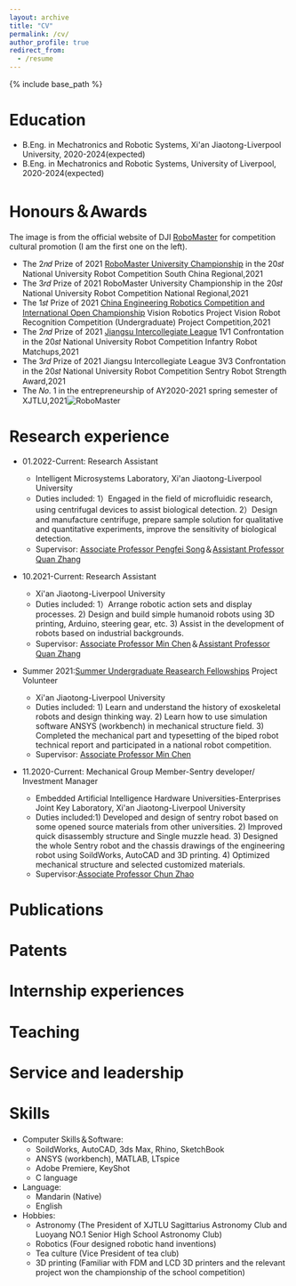 ```yaml
---
layout: archive
title: "CV"
permalink: /cv/
author_profile: true
redirect_from:
  - /resume
---
```


{% include base_path %}

Education
======
* B.Eng. in Mechatronics and Robotic Systems, Xi'an Jiaotong-Liverpool University, 2020-2024(expected)
* B.Eng. in Mechatronics and Robotic Systems, University of Liverpool, 2020-2024(expected)

Honours＆Awards
======
The image is from the official website of DJI [RoboMaster](https://www.robomaster.com/en-US) for competition cultural promotion (I am the first one on the left).
* The 2𝑛𝑑 Prize of 2021 [RoboMaster University Championship](https://www.robomaster.com/en-US/robo/rm?djifrom=nav) in the 20𝑠𝑡 National University Robot Competition South China Regional,2021 
* The 3𝑟𝑑 Prize of 2021 RoboMaster University Championship in the 20𝑠𝑡 National University Robot Competition National Regional,2021 
* The 1𝑠𝑡 Prize of 2021 [China Engineering Robotics Competition and International Open Championship](http://www.robotmatch.cn/) Vision Robotics Project Vision Robot Recognition Competition (Undergraduate) Project Competition,2021
* The 2𝑛𝑑 Prize of 2021 [Jiangsu Intercollegiate League](https://www.robomaster.com/en-US/robo/college-league?djifrom=nav) 1V1 Confrontation in the 20𝑠𝑡 National University Robot Competition Infantry Robot Matchups,2021
* The 3𝑟𝑑 Prize of 2021 Jiangsu Intercollegiate League 3V3 Confrontation in the 20𝑠𝑡 National University Robot Competition Sentry Robot Strength Award,2021  
* The 𝑁𝑜. 1 in the entrepreneurship of AY2020-2021 spring semester of XJTLU,2021![RoboMaster](https://user-images.githubusercontent.com/98693538/152831154-da1b620d-cb2d-4519-8a1a-c36ceed7ba01.jpg)

Research experience
======
* 01.2022-Current: Research Assistant 
  * Intelligent Microsystems Laboratory, Xi'an Jiaotong-Liverpool University
  * Duties included: 1）Engaged in the field of microfluidic research, using centrifugal devices to assist biological detection. 2）Design and manufacture centrifuge, prepare sample solution for qualitative and quantitative experiments, improve the sensitivity of biological detection.
  * Supervisor: [Associate Professor Pengfei Song](https://www.xjtlu.edu.cn/en/departments/academic-departments/mechatronics-and-robotics/staff/pengfei-song)＆[Assistant Professor Quan Zhang](https://www.xjtlu.edu.cn/en/departments/academic-departments/mechatronics-and-robotics/staff/quan-zhang)

* 10.2021-Current: Research Assistant 
  * Xi'an Jiaotong-Liverpool University
  * Duties included: 1）Arrange robotic action sets and display processes. 2) Design and build simple humanoid robots using 3D printing, Arduino, steering gear, etc. 3) Assist in the development of robots based on industrial backgrounds.
  * Supervisor: [Associate Professor Min Chen](https://www.xjtlu.edu.cn/zh/departments/academic-departments/mechatronics-and-robotics/staff/min-chen)＆[Assistant Professor Quan Zhang](https://www.xjtlu.edu.cn/en/departments/academic-departments/mechatronics-and-robotics/staff/quan-zhang)

* Summer 2021:[Summer Undergraduate Reasearch Fellowships](https://www.xjtlu.edu.cn/en/events/summer-undergraduate-research-fellowships/introduction) Project Volunteer
  * Xi'an Jiaotong-Liverpool University
  * Duties included: 1) Learn and understand the history of exoskeletal robots and design thinking way. 2) Learn how to use simulation software ANSYS (workbench) in mechanical structure field. 3) Completed the mechanical part and typesetting of the biped robot technical report and participated in a national robot competition.
  * Supervisor: [Associate Professor Min Chen](https://www.xjtlu.edu.cn/zh/departments/academic-departments/mechatronics-and-robotics/staff/min-chen)

* 11.2020-Current: Mechanical Group Member-Sentry developer/ Investment Manager
  * Embedded Artificial Intelligence Hardware Universities-Enterprises Joint Key Laboratory, Xi'an Jiaotong-Liverpool University
  * Duties included:1) Developed and design of sentry robot based on some opened source materials from other universities. 2) Improved quick disassembly structure and Single muzzle head. 3) Designed the whole Sentry robot and the chassis drawings of the engineering robot using SoildWorks, AutoCAD and 3D printing. 4) Optimized mechanical structure and selected customized materials.
  * Supervisor:[Associate Professor Chun Zhao](https://www.xjtlu.edu.cn/zh/departments/academic-departments/electrical-and-electronic-engineering/staff/chun-zhao)

Publications
======

Patents
======

Internship experiences
======


Teaching
======


Service and leadership
======


Skills
======
* Computer Skills＆Software:
  * SoildWorks, AutoCAD, 3ds Max, Rhino, SketchBook
  * ANSYS (workbench), MATLAB, LTspice
  * Adobe Premiere, KeyShot
  * C language
* Language:
  * Mandarin (Native)
  * English
* Hobbies: 
  * Astronomy (The President of XJTLU Sagittarius Astronomy Club and Luoyang NO.1 Senior High School Astronomy Club)
  * Robotics (Four designed robotic hand inventions)
  * Tea culture (Vice President of tea club)
  * 3D printing (Familiar with FDM and LCD 3D printers and the relevant project won the championship of the school competition)
